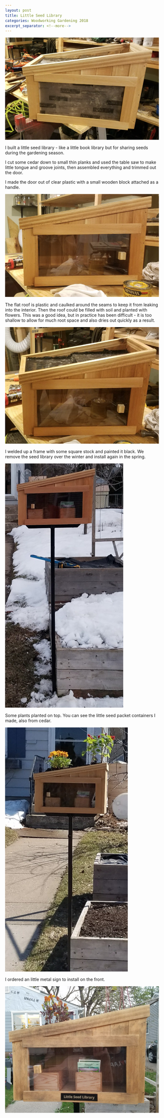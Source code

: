 ```yaml
---
layout: post
title: Little Seed Library
categories: Woodworking Gardening 2018
excerpt_separator: <!--more-->
---
```


![Little Seed Library](/images/little-seed-library/0.jpg)

I built a little seed library - like a little book library but for sharing seeds during the gardening season.
<!--more-->
I cut some cedar down to small thin planks and used the table saw to make little tongue and groove joints, then assembled everything and trimmed out the door.

I made the door out of clear plastic with a small wooden block attached as a handle.

![Little Seed Library](/images/little-seed-library/2.jpg)

The flat roof is plastic and caulked around the seams to keep it from leaking into the interior.  Then the roof could be filled with soil and planted with flowers.  This was a good idea, but in practice has been difficult - it is too shallow to allow for much root space and also dries out quickly as a result.

![Little Seed Library](/images/little-seed-library/1.jpg)

I welded up a frame with some square stock and painted it black.  We remove the seed library over the winter and install again in the spring.

![Little Seed Library](/images/little-seed-library/3.jpg)

Some plants planted on top.  You can see the little seed packet containers I made, also from cedar.

![Little Seed Library](/images/little-seed-library/4.jpg)

I ordered an little metal sign to install on the front.

![Little Seed Library](/images/little-seed-library/5.jpg)
